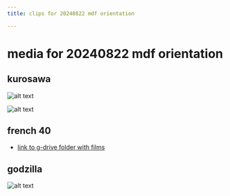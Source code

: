 ```yaml
---
title: clips for 20240822 mdf orientation

---
```


# media for 20240822 mdf orientation

## kurosawa

![alt text](https://files.slack.com/files-pri/T0HTW3H0V-F030W4E7EH5/rashomon_001.jpg?pub_secret=e87012d6b5)

![alt text](https://files.slack.com/files-pri/T0HTW3H0V-F03142XD1B8/mk-rashomon.jpg?pub_secret=eede468809)

## french 40
* [link to g-drive folder with films](https://drive.google.com/drive/folders/1zXt0a3DezFB0Zvmko5TwYZ8mvq1v90h8?usp=sharing)

## godzilla
![alt text](https://files.slack.com/files-pri/T0HTW3H0V-F07HRDW6HHQ/godzilla-1_360.gif?pub_secret=cac0a05aa2)